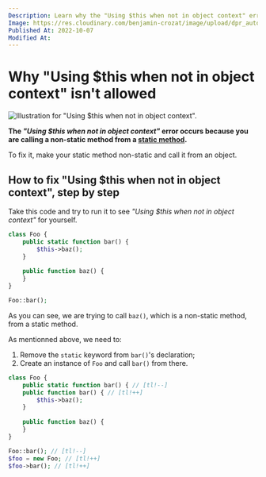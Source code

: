 ```yaml
---
Description: Learn why the "Using $this when not in object context" error happens, and let me show you the only way to fix.
Image: https://res.cloudinary.com/benjamin-crozat/image/upload/dpr_auto,f_auto,q_auto,w_auto/v1665150096/benjamincrozat.com/37d84224be98def713fda53db19b3c73b2787949_xzdh4n.png
Published At: 2022-10-07
Modified At:
---
```


# Why "Using $this when not in object context" isn't allowed

![Illustration for "Using $this when not in object context".](https://res.cloudinary.com/benjamin-crozat/image/upload/dpr_auto,f_auto,q_auto,w_auto/v1665150096/benjamincrozat.com/37d84224be98def713fda53db19b3c73b2787949_xzdh4n.png)

**The *"Using $this when not in object context"* error occurs because you are calling a non-static method from a [static method](https://www.php.net/manual/en/language.oop5.static.php#language.oop5.static.methods).**

To fix it, make your static method non-static and call it from an object.

## How to fix "Using $this when not in object context", step by step

Take this code and try to run it to see *"Using $this when not in object context"* for yourself.

```php
class Foo {
    public static function bar() {
        $this->baz();
    }
    
    public function baz() {
    }
}

Foo::bar();
```

As you can see, we are trying to call `baz()`, which is a non-static method, from a static method.

As mentionned above, we need to:
1. Remove the `static` keyword from `bar()`'s declaration;
2. Create an instance of `Foo` and call `bar()` from there.

```php
class Foo {
    public static function bar() { // [tl!--]
    public function bar() { // [tl!++]
        $this->baz();
    }
    
    public function baz() {
    }
}

Foo::bar(); // [tl!--]
$foo = new Foo; // [tl!++]
$foo->bar(); // [tl!++]
```
